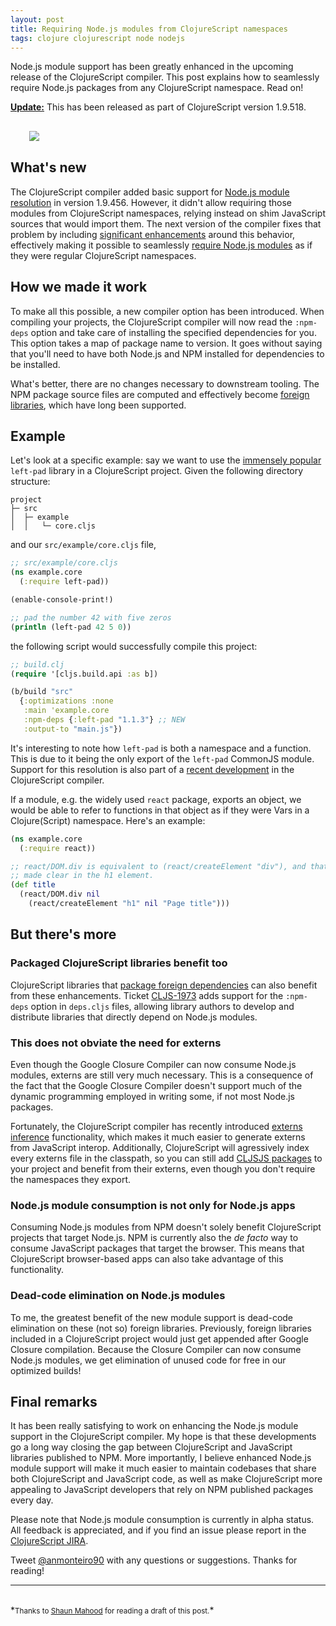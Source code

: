```yaml
---
layout: post
title: Requiring Node.js modules from ClojureScript namespaces
tags: clojure clojurescript node nodejs
---
```


Node.js module support has been greatly enhanced in the upcoming release of the
ClojureScript compiler. This post explains how to seamlessly require Node.js packages
from any ClojureScript namespace. Read on!

<!--more-->

<div class="message">
  <strong style="text-decoration:underline">Update:</strong> This has been released
  as part of ClojureScript version 1.9.518.
</div>

<div style="margin:30px">
  <img style="max-width: 70%;margin:0 auto" src="https://cloud.githubusercontent.com/assets/661909/23828334/9eedc8b0-0683-11e7-89bb-45afc0da79fd.jpg">
</div>

## What's new

The ClojureScript compiler added basic support for
[Node.js module resolution](https://clojurescript.org/guides/javascript-modules#node-modules)
in version 1.9.456. However, it didn't allow requiring those modules from ClojureScript
namespaces, relying instead on shim JavaScript sources that would import them. The next
version of the compiler fixes that problem by including
[significant enhancements](https://github.com/clojure/clojurescript/wiki/Enhanced-Node.js-Modules-Support)
around this behavior, effectively making it possible to seamlessly
[require Node.js modules](https://github.com/clojure/clojurescript/commit/777d41b9b6fe83c3d29fc51ee3ddbdfeff4f803b)
as if they were regular ClojureScript namespaces.

## How we made it work

To make all this possible, a new compiler option has been introduced. When compiling
your projects, the ClojureScript compiler will now read the `:npm-deps` option and
take care of installing the specified dependencies for you. This option takes a map
of package name to version. It goes without saying that you'll need to have both
Node.js and NPM installed for dependencies to be installed.

What's better, there are no changes necessary to downstream tooling. The NPM package
source files are computed and effectively become
[foreign libraries](https://clojurescript.org/reference/compiler-options#foreign-libs),
which have long been supported.

## Example

Let's look at a specific example: say we want to use the
[immensely popular](https://www.theregister.co.uk/2016/03/23/npm_left_pad_chaos/)
`left-pad` library in a ClojureScript project. Given the following directory structure:

```
project
├─ src
│  ├─ example
│  │   └─ core.cljs
```

and our `src/example/core.cljs` file,

```clojure
;; src/example/core.cljs
(ns example.core
  (:require left-pad))

(enable-console-print!)

;; pad the number 42 with five zeros
(println (left-pad 42 5 0))
```

the following script would successfully compile this project:

```clojure
;; build.clj
(require '[cljs.build.api :as b])

(b/build "src"
  {:optimizations :none
   :main 'example.core
   :npm-deps {:left-pad "1.1.3"} ;; NEW
   :output-to "main.js"})
```

It's interesting to note how `left-pad` is both a namespace and a function. This
is due to it being the only export of the `left-pad` CommonJS module. Support for
this resolution is also part of a
[recent development](https://github.com/clojure/clojurescript/commit/1d38f73a86081ad54cb230c507fbae183d768d6b)
in the ClojureScript compiler.

If a module, e.g. the widely used `react` package, exports an object, we would
be able to refer to functions in that object as if they were Vars in a Clojure(Script) namespace.
Here's an example:

```clojure
(ns example.core
  (:require react))

;; react/DOM.div is equivalent to (react/createElement "div"), and that is
;; made clear in the h1 element.
(def title
  (react/DOM.div nil
    (react/createElement "h1" nil "Page title")))
```

## But there's more

### Packaged ClojureScript libraries benefit too

ClojureScript libraries that
[package foreign dependencies](https://clojurescript.org/reference/packaging-foreign-deps)
can also benefit from these enhancements. Ticket [CLJS-1973](http://dev.clojure.org/jira/browse/CLJS-1973)
adds support for the `:npm-deps` option in `deps.cljs` files, allowing library
authors to develop and distribute libraries that directly depend on Node.js modules.

### This does **not** obviate the need for externs

Even though the Google Closure Compiler can now consume Node.js modules, externs
are still very much necessary. This is a consequence of the fact that the Google
Closure Compiler doesn't support much of the dynamic programming employed in writing
some, if not most Node.js packages.

Fortunately, the ClojureScript compiler has
recently introduced [externs inference](https://clojurescript.org/guides/externs)
functionality, which makes it much easier to generate externs from JavaScript interop.
Additionally, ClojureScript will agressively index every externs file in the classpath,
so you can still add [CLJSJS packages](http://cljsjs.github.io/) to your project
and benefit from their externs, even though you don't require the namespaces they
export.

### Node.js module consumption is not only for Node.js apps

Consuming Node.js modules from NPM doesn't solely benefit ClojureScript projects
that target Node.js. NPM is currently also the _de facto_ way to consume JavaScript
packages that target the browser. This means that ClojureScript browser-based apps
can also take advantage of this functionality.

### Dead-code elimination on Node.js modules

To me, the greatest benefit of the new module support is dead-code elimination on
these (not so) foreign libraries. Previously, foreign libraries included in a ClojureScript
project would just get appended after Google Closure compilation. Because the Closure
Compiler can now consume Node.js modules, we get elimination of unused code for
free in our optimized builds!

## Final remarks

It has been really satisfying to work on enhancing the Node.js module support in
the ClojureScript compiler. My hope is that these developments go a long way closing
the gap between ClojureScript and JavaScript libraries published to NPM. More
importantly, I believe enhanced Node.js module support will make it much easier
to maintain codebases that share both ClojureScript and JavaScript code, as well
as make ClojureScript more appealing to JavaScript developers that rely on NPM
published packages every day.

Please note that Node.js module consumption is currently in alpha status. All
feedback is appreciated, and if you find an issue please report in the
[ClojureScript JIRA](http://dev.clojure.org/jira/browse/CLJS).

Tweet [@anmonteiro90](https://twitter.com/anmonteiro90) with any questions or
suggestions. Thanks for reading!

---

<br>
*<small>Thanks to <a href="https://twitter.com/ShaunMahood">Shaun Mahood</a>
for reading a draft of this post.</small>*
